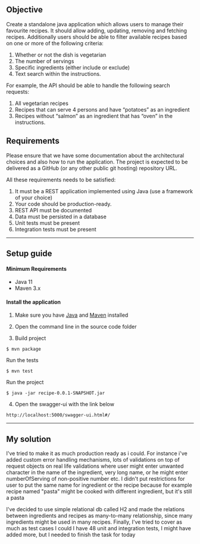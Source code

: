 ## Objective

Create a standalone java application which allows users to manage their favourite recipes. It should
allow adding, updating, removing and fetching recipes. Additionally users should be able to filter
available recipes based on one or more of the following criteria:
1. Whether or not the dish is vegetarian
2. The number of servings
3. Specific ingredients (either include or exclude)
4. Text search within the instructions.


For example, the API should be able to handle the following search requests:
1. All vegetarian recipes
2. Recipes that can serve 4 persons and have “potatoes” as an ingredient
3. Recipes without “salmon” as an ingredient that has “oven” in the instructions.

## Requirements
Please ensure that we have some documentation about the architectural choices and also how to
run the application. The project is expected to be delivered as a GitHub (or any other public git
hosting) repository URL.

All these requirements needs to be satisfied:

1. It must be a REST application implemented using Java (use a framework of your choice)
2. Your code should be production-ready.
3. REST API must be documented
4. Data must be persisted in a database
5. Unit tests must be present
6. Integration tests must be present

-----------------------------------------

## Setup guide

#### Minimum Requirements

- Java 11
- Maven 3.x

#### Install the application

1. Make sure you have [Java](https://www.oracle.com/technetwork/java/javase/downloads/jdk13-downloads-5672538.html) and [Maven](https://maven.apache.org) installed

2. Open the command line in the source code folder

3. Build project

  ```
  $ mvn package
  ```

Run the tests
  ```
  $ mvn test
  ```


Run the project

  ```
  $ java -jar recipe-0.0.1-SNAPSHOT.jar
  ```

4. Open the swagger-ui with the link below

```text
http://localhost:5000/swagger-ui.html#/
```

-----------------------------------------
## My solution
I've tried to make it as much production ready as i could.
For instance i've added custom error handling mechanisms, lots of validations on top of 
request objects on real life validations where user might enter unwanted character in the name of the ingredient, very long name, or he might enter numberOfServing of non-positive number etc.
I didn't put restrictions for user to put the same name for ingredient or the recipe because for example recipe named "pasta" might be cooked with different ingredient, but it's still a pasta

I've decided to use simple relational db called H2 and made the relations between ingredients and recipes as many-to-many relationship, since many ingredients might be used in many recipes. 
Finally, I've tried to cover as much as test cases I could I have 48 unit and integration tests, I might have added more, but I needed to finish the task for today 
